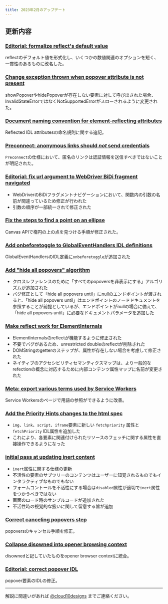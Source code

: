 ```yaml
---
title: 2023年2月のアップデート
---
```


## 更新内容

### [Editorial: formalize reflect's default value](https://github.com/whatwg/html/pull/8931)

reflectのデフォルト値を形式化し、いくつかの数値関連のオプションを短く、一貫性のあるものに改名した。

### [Change exception thrown when popover attribute is not present](https://github.com/whatwg/html/pull/8891)

showPopoverやhidePopoverが存在しない要素に対して呼び出された場合、InvalidStateErrorではなくNotSupportedErrorがスローされるように変更された。

### [Document naming convention for element-reflecting attributes](https://github.com/whatwg/html/pull/8933)

Reflected IDL attributesの命名規則に関する追記。

### [Preconnect: anonymous links should _not_ send credentials](https://github.com/whatwg/html/pull/8957)

`Preconnect`の仕様において、匿名のリンクは認証情報を送信すべきではないことが明記された。

### [Editorial: fix url argument to WebDriver BiDi fragment navigated](https://github.com/whatwg/html/pull/8939)

- WebDriverのBiDiフラグメントナビゲーションにおいて、関数内の引数の名前が間違っているため修正が行われた
- 引数の順序が一部統一されて修正された

### [Fix the steps to find a point on an ellipse](https://github.com/whatwg/html/pull/8495)

Canvas APIで楕円の上の点を見つける手順が修正された。

### [Add onbeforetoggle to GlobalEventHandlers IDL definitions](https://github.com/whatwg/html/pull/8936)

GlobalEventHandlersのIDL定義に`onbeforetoggle`が追加された

### [Add "hide all popovers" algorithm](https://github.com/whatwg/html/pull/8886)

- クロスレファレンスのために「すべてのpopoversを非表示にする」アルゴリズムが追加された
- バグ修正として「hide all popovers until」にnullのエンドポイントが渡されると、「hide all popovers until」はエンドポイントのノードドキュメントを参照することが前提としているが、エンドポイントがnullの場合に備えて、「hide all popovers until」に必要なドキュメントパラメータを追加した

### [Make reflect work for ElementInternals](https://github.com/whatwg/html/pull/8496)

- ElementInternalsのreflectが機能するように修正された
- 不要でバグがあるため、unrestricted doubleのreflectが削除された
- DOMStringのgetterのステップが、属性が存在しない場合を考慮して修正された
- ネイティブのアクセシビリティセマンティクスマップは、より一般的なrefectionの概念に対応するために内部コンテンツ属性マップに名前が変更された

### [Meta: export various terms used by Service Workers](https://github.com/whatwg/html/pull/8919)

Service Workersのページで用語の参照ができるように改善。

### [Add the Priority Hints changes to the html spec](https://github.com/whatwg/html/pull/8470)

- `img`、`link`、`script`、`iframe`要素に新しい `fetchpriority` 属性と `fetchPriority` IDL属性を追加した
- これにより、各要素に関連付けられたリソースのフェッチに関する属性を直接操作できるようになった

### [initial pass at updating inert content](https://github.com/whatwg/html/pull/8122)

- `inert`属性に関する仕様の更新
- 不活性の要素のサブツリーのコンテンツはユーザーに知覚されるものでもインタラクティブなものでもない
- フォームコントールを不活性にする場合は`disabled`属性が適切で`inert`属性をつかうべきではない
- 画面のロード時のサンプルコードが追加された
- 不活性時の視覚的な扱いに関して留意する旨が追加

### [Correct canceling popovers step](https://github.com/whatwg/html/pull/8889)

popoversのキャンセル手順を修正。

### [Collapse disowned into opener browsing context](https://github.com/whatwg/html/pull/8573)

disownedと記していたものをopener browser contextに統合。

### [Editorial: correct popover IDL](https://github.com/whatwg/html/pull/8860)

popover要素のIDLの修正。

---

解説に間違いがあれば [@cloud10designs](https://twitter.com/cloud10designs) までご連絡ください。
